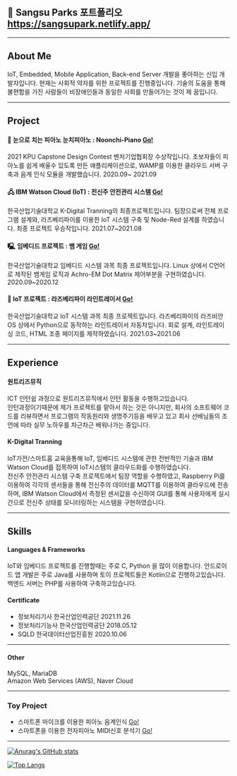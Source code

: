 ## 👋 Sangsu Parks 포트폴리오 https://sangsupark.netlify.app/

---
## About Me
IoT, Embedded,  Mobile Application, Back-end Server 개발을 좋아하는 신입 개발자입니다. 현재는 사회적 약자를 위한 프로젝트를 진행중입니다. 기술의 도움을 통해 불편함을 가진 사람들이 비장애인들과 동일한 사회를 만들어가는 것이 제 꿈입니다.



---
## Project
#### 🎹 눈으로 치는 피아노 눈치피아노 : Noonchi-Piano [Go!](https://github.com/NoonChi-PIANO/noonchi-piano-rep)
2021 KPU Capstone Design Contest 벤처기업협회장 수상작입니다. 초보자들이 피아노를 쉽게 배울수 있도록 만든 애플리케이션으로, WAMP를 이용한 클라우드 서버 구축과 음계 인식 모듈을 개발했습니다. 2020.09~ 2021.09

#### 🖧 IBM Watson Cloud (IoT) : 전신주 안전관리 시스템 [Go!](https://github.com/KPU-K-DIGITAL-IOT/KDigitalIoTProject)
한국산업기술대학교 K-Digital Tranning의 최종프로젝트입니다. 팀장으로써 전체 프로그램 설계와, 라즈베리파이를 이용한 IoT 시스템 구축 및 Node-Red 설계를 하였습니다. 최종 프로젝트 우승작입니다. 2021.07~2021.08


#### 🖳 임베디드 프로젝트 : 뱀 게임 [Go!](https://github.com/Const4nt0228/Embedded_Snake_Game)
한국산업기술대학교 임베디드 시스템 과목 최종 프로젝트입니다. Linux 상에서 C언어로 제작된 뱀게임 로직과 Achro-EM Dot Matrix 제어부분을 구현하였습니다.  2020.09~2020.12

#### 🚗 IoT 프로젝트 : 라즈베리파이 라인트레이서 [Go!](https://github.com/Const4nt0228/RASPI_LineTracer)
한국산업기술대학교 IoT 시스템 과목 최종 프로젝트입니다. 라즈베리파이의 라즈비안OS 상에서 Python으로 동작하는 라인트레이서 자동차입니다. 회로 설계, 라인트레이싱 코드, HTML 조종 페이지를 제작하였습니다.  2021.03~2021.06


---
## Experience

#### 원트리즈뮤직
ICT 인턴쉽 과정으로 원트리즈뮤직에서 인턴 활동을 수행하고있습니다.  
인턴과정이기때문에 제가 프로젝트를 맡아서 하는 것은 아니지만, 회사의 소프트웨어 코드를 리뷰하면서 프로그램의 작동원리와 생명주기등을 배우고 있고 회사 선배님들의 조언에 따라 실무 노하우를 차근차근 배워나가는 중입니다.

#### K-Digital Tranning
IoT가전/스마트홈 교육을통해 IoT, 임베디드 시스템에 관한 전반적인 기술과 IBM Watson Cloud를 접목하여 IoT시스템의 클라우드화를 수행하였습니다.   
전신주 안전관리 시스템 구축 프로젝트에서 팀장 역할을 수행하였고, Raspberry Pi를 이용하여 각각의 센서들을 통해 전신주의 데이터를 MQTT를 이용하여 클라우드에 전송하며, IBM Watson Cloud에서 측정된 센서값을 수신하여 GUI를 통해 사용자에게 실시간으로 전신주 상태를 모니터링하는 시스템을 구현하였습니다.

---
## Skills
#### Languages & Frameworks
IoT와 임베디드 프로젝트를 진행할때는 주로 C, Python 을 많이 이용합니다. 안드로이드 앱 개발은 주로 Java를 사용하며 토이 프로젝트들은 Kotlin으로 진행하고있습니다. 백엔드 서버는 PHP를 사용하여 구축하고있습니다.

#### Certificate
+ 정보처리기사 한국산업인력공단 2021.11.26
+ 정보처리기능사 한국산업인력공단 2018.05.12
+ SQLD 한국데이터산업진흥원 2020.10.06


---
#### Other
MySQL, MariaDB  
Amazon Web Services (AWS), Naver Cloud

---
### Toy Project
+ 스마트폰 마이크를 이용한 피아노 음계인식 [Go!](https://github.com/Const4nt0228/Android-FFT-Sound-Recognizer)
+ 스마트폰을 이용한 전자피아노 MIDI신호 분석기 [Go!](https://github.com/Const4nt0228/Android-MIDI-Recognizer)

---

[![Anurag's GitHub stats](https://github-readme-stats.vercel.app/api?username=Const4nt0228)](https://github.com/anuraghazra/github-readme-stats)

[![Top Langs](https://github-readme-stats.vercel.app/api/top-langs/?username=Const4nt0228&exclude_repo=rymduckApp&hide=Batchfile,javascript,html)](https://github.com/anuraghazra/github-readme-stats)



